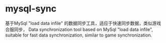 # mysql-sync
基于MySql "load data infile" 的数据同步工具，适应于快速同步数据，类似游戏合服同步，
Data synchronization tool based on MySql "load data infile", suitable for fast data synchronization, similar to game synchronization.
